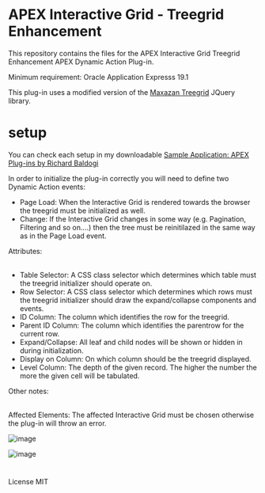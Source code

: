 # APEX Interactive Grid - Treegrid Enhancement
This repository contains the files for the APEX Interactive Grid Treegrid Enhancement APEX Dynamic Action Plug-in.

Minimum requirement: Oracle Application Expresss 19.1

This plug-in uses a modified version of the <a href="https://rstacruz.github.io/nprogress/](https://maxazan.github.io/jquery-treegrid/" rel="nofollow">Maxazan Treegrid</a> JQuery library.

# setup

You can check each setup in my downloadable <a href="https://github.com/baldogiRichard/plug-in-site" rel="nofollow">Sample Application: APEX Plug-ins by Richard Baldogi</a>

In order to initialize the plug-in correctly you will need to define two Dynamic Action events:
<br>
<ul>
  <li>Page Load: When the Interactive Grid is rendered towards the browser the treegrid must be initialized as well.</li>
  <li>Change: If the Interactive Grid changes in some way (e.g. Pagination, Filtering and so on....) then the tree must be reinitilazed in the same way as in the Page Load event.</li>
</ul>
Attributes:
<br>
<br>
<ul>
  <li>Table Selector: A CSS class selector which determines which table must the treegrid initializer should operate on.</li>
  <li>Row Selector: A CSS class selector which determines which rows must the treegrid initializer should draw the expand/collapse components and events.</li>
  <li>ID Column: The column which identifies the row for the treegrid.</li>
  <li>Parent ID Column: The column which identifies the parentrow for the current row.</li>
  <li>Expand/Collapse: All leaf and child nodes will be shown or hidden in during initialization.</li>
  <li>Display on Column: On which column should be the treegrid displayed.</li>
  <li>Level Column: The depth of the given record. The higher the number the more the given cell will be tabulated.</li>
</ul>
Other notes:
<br>
<br>
<p>Affected Elements: The affected Interactive Grid must be chosen otherwise the plug-in will throw an error.</p>

![image](https://github.com/baldogiRichard/apex-treegrid-enhancement-for-ig/assets/100072414/4d62480c-787d-4aaf-a135-8fbd3afbd2e5)

![image](https://github.com/baldogiRichard/apex-treegrid-enhancement-for-ig/assets/100072414/7fe192bb-5fa4-45d5-bc35-74ef5d98f199)

#

License MIT
